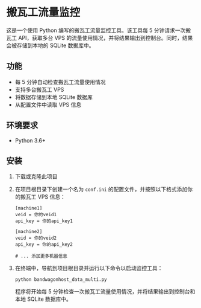 # 搬瓦工流量监控

这是一个使用 Python 编写的搬瓦工流量监控工具。该工具每 5 分钟请求一次搬瓦工 API，获取多台 VPS 的流量使用情况，并将结果输出到控制台。同时，结果会被存储到本地的 SQLite 数据库中。

## 功能

- 每 5 分钟自动检查搬瓦工流量使用情况
- 支持多台搬瓦工 VPS
- 将数据存储到本地 SQLite 数据库
- 从配置文件中读取 VPS 信息

## 环境要求

- Python 3.6+

## 安装

1. 下载或克隆此项目

2. 在项目根目录下创建一个名为 `conf.ini` 的配置文件，并按照以下格式添加你的搬瓦工 VPS 信息：

   ```
   [machine1]
   veid = 你的veid1
   api_key = 你的api_key1
   
   [machine2]
   veid = 你的veid2
   api_key = 你的api_key2
   
   # ... 添加更多机器信息
   ```

3. 在终端中，导航到项目根目录并运行以下命令以启动监控工具：

   ```
   python bandwagonhost_data_multi.py
   ```

   程序将开始每 5 分钟检查一次搬瓦工流量使用情况，并将结果输出到控制台和本地 SQLite 数据库中。
